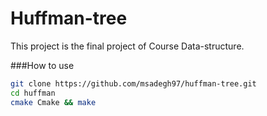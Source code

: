 # Huffman-tree
This project is the final project of Course Data-structure.

###How to use

```bash
git clone https://github.com/msadegh97/huffman-tree.git
cd huffman
cmake Cmake && make
```



